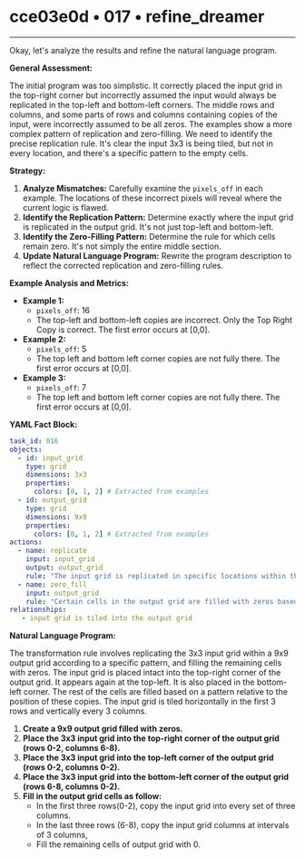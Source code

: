 # cce03e0d • 017 • refine_dreamer

---
Okay, let's analyze the results and refine the natural language program.

**General Assessment:**

The initial program was too simplistic. It correctly placed the input grid in the top-right corner but incorrectly assumed the input would always be replicated in the top-left and bottom-left corners. The middle rows and columns, and some parts of rows and columns containing copies of the input, were incorrectly assumed to be all zeros. The examples show a more complex pattern of replication and zero-filling. We need to identify the precise replication rule. It's clear the input 3x3 is being tiled, but not in every location, and there's a specific pattern to the empty cells.

**Strategy:**

1.  **Analyze Mismatches:** Carefully examine the `pixels_off` in each example. The locations of these incorrect pixels will reveal where the current logic is flawed.
2.  **Identify the Replication Pattern:** Determine exactly where the input grid is replicated in the output grid. It's not just top-left and bottom-left.
3.  **Identify the Zero-Filling Pattern:** Determine the rule for which cells remain zero. It's not simply the entire middle section.
4.  **Update Natural Language Program:** Rewrite the program description to reflect the corrected replication and zero-filling rules.

**Example Analysis and Metrics:**

*   **Example 1:**
    *   `pixels_off`: 16
    *   The top-left and bottom-left copies are incorrect. Only the Top Right Copy is correct. The first error occurs at [0,0].
*   **Example 2:**
    *   `pixels_off`: 5
    *   The top left and bottom left corner copies are not fully there. The first error occurs at [0,0].
*   **Example 3:**
    *    `pixels_off`: 7
    *   The top left and bottom left corner copies are not fully there. The first error occurs at [0,0].

**YAML Fact Block:**

```yaml
task_id: 016
objects:
  - id: input_grid
    type: grid
    dimensions: 3x3
    properties:
      colors: [0, 1, 2] # Extracted from examples
  - id: output_grid
    type: grid
    dimensions: 9x9
    properties:
      colors: [0, 1, 2] # Extracted from examples
actions:
  - name: replicate
    input: input_grid
    output: output_grid
    rule: "The input grid is replicated in specific locations within the output grid."
  - name: zero_fill
    input: output_grid
    rule: "Certain cells in the output grid are filled with zeros based on a defined pattern."
relationships:
   - input grid is tiled into the output grid
```

**Natural Language Program:**

The transformation rule involves replicating the 3x3 input grid within a 9x9 output grid according to a specific pattern, and filling the remaining cells with zeros. The input grid is placed intact into the top-right corner of the output grid. It appears again at the top-left. It is also placed in the bottom-left corner. The rest of the cells are filled based on a pattern relative to the position of these copies. The input grid is tiled horizontally in the first 3 rows and vertically every 3 columns.

1.  **Create a 9x9 output grid filled with zeros.**
2.  **Place the 3x3 input grid into the top-right corner of the output grid (rows 0-2, columns 6-8).**
3.  **Place the 3x3 input grid into the top-left corner of the output grid (rows 0-2, columns 0-2).**
4.  **Place the 3x3 input grid into the bottom-left corner of the output grid (rows 6-8, columns 0-2).**
5.  **Fill in the output grid cells as follow:**
    *   In the first three rows(0-2), copy the input grid into every set of three columns.
    *   In the last three rows (6-8), copy the input grid columns at intervals of 3 columns,
    *   Fill the remaining cells of output grid with 0.


